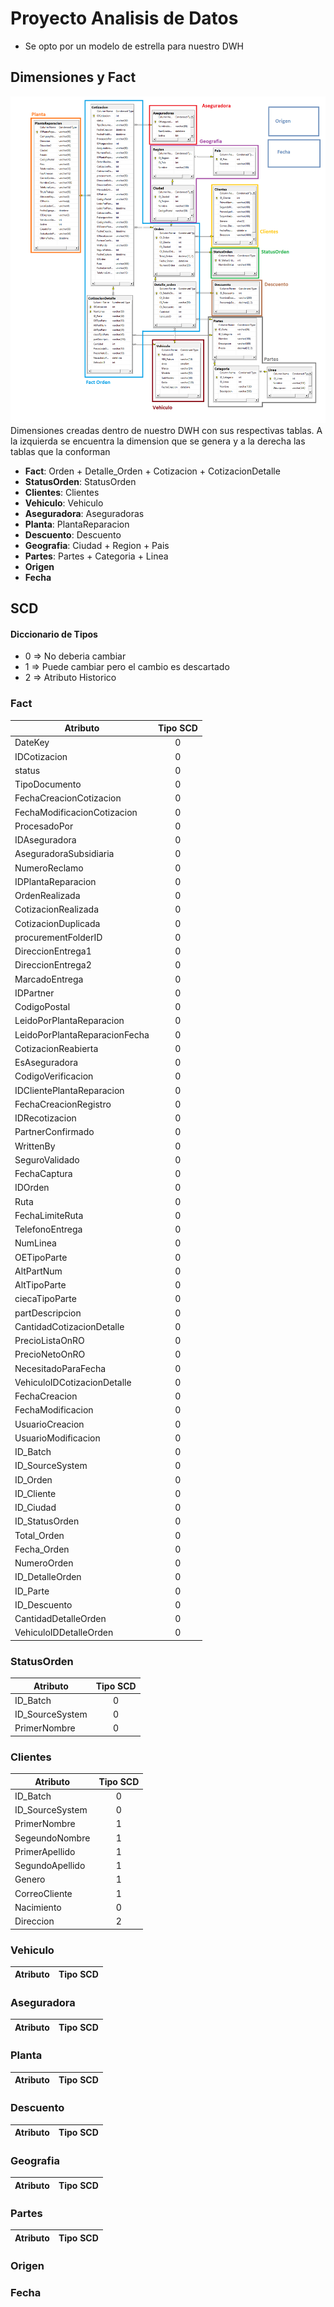# Proyecto Analisis de Datos
* Se opto por un modelo de estrella para nuestro DWH

## Dimensiones y Fact
![Diagrama de Dimensiones](/utils/DiagramaDimensiones.png)
Dimensiones creadas dentro de nuestro DWH con sus respectivas tablas. A la izquierda se encuentra la dimension que se genera y a la derecha las tablas que la conforman
* **Fact**: Orden + Detalle_Orden + Cotizacion + CotizacionDetalle
* **StatusOrden**: StatusOrden
* **Clientes**: Clientes
* **Vehiculo**: Vehiculo
* **Aseguradora**: Aseguradoras
* **Planta**: PlantaReparacion
* **Descuento**: Descuento
* **Geografia**: Ciudad + Region + Pais
* **Partes**: Partes + Categoria + Linea
* **Origen**
* **Fecha**


## SCD
#### Diccionario de Tipos
* 0 => No deberia cambiar
* 1 => Puede cambiar pero el cambio es descartado
* 2 => Atributo Historico


### Fact
| Atributo                        | Tipo SCD |
|          -------------          | :------: |
| DateKey                         |     0    |
| IDCotizacion                    |     0    |
| status                          |     0    |
| TipoDocumento                   |     0    |
| FechaCreacionCotizacion         |     0    |
| FechaModificacionCotizacion     |     0    |
| ProcesadoPor                    |     0    |
| IDAseguradora                   |     0    |
| AseguradoraSubsidiaria          |     0    |
| NumeroReclamo                   |     0    |
| IDPlantaReparacion              |     0    |
| OrdenRealizada                  |     0    |
| CotizacionRealizada             |     0    |
| CotizacionDuplicada             |     0    |
| procurementFolderID             |     0    |
| DireccionEntrega1               |     0    |
| DireccionEntrega2               |     0    |
| MarcadoEntrega                  |     0    |
| IDPartner                       |     0    |
| CodigoPostal                    |     0    |
| LeidoPorPlantaReparacion        |     0    |
| LeidoPorPlantaReparacionFecha   |     0    |
| CotizacionReabierta             |     0    |
| EsAseguradora                   |     0    |
| CodigoVerificacion              |     0    |
| IDClientePlantaReparacion       |     0    |
| FechaCreacionRegistro           |     0    |
| IDRecotizacion                  |     0    |
| PartnerConfirmado               |     0    |
| WrittenBy                       |     0    |
| SeguroValidado                  |     0    |
| FechaCaptura                    |     0    |
| IDOrden                         |     0    |
| Ruta                            |     0    |
| FechaLimiteRuta                 |     0    |
| TelefonoEntrega                 |     0    |
| NumLinea                        |     0    |
| OETipoParte                     |     0    |
| AltPartNum                      |     0    |
| AltTipoParte                    |     0    |
| ciecaTipoParte                  |     0    |
| partDescripcion                 |     0    |
| CantidadCotizacionDetalle       |     0    |
| PrecioListaOnRO                 |     0    |
| PrecioNetoOnRO                  |     0    |
| NecesitadoParaFecha             |     0    |
| VehiculoIDCotizacionDetalle     |     0    |
| FechaCreacion                   |     0    |
| FechaModificacion               |     0    |
| UsuarioCreacion                 |     0    |
| UsuarioModificacion             |     0    |
| ID_Batch                        |     0    |
| ID_SourceSystem                 |     0    |
| ID_Orden                        |     0    |
| ID_Cliente                      |     0    |
| ID_Ciudad                       |     0    |
| ID_StatusOrden                  |     0    |
| Total_Orden                     |     0    |
| Fecha_Orden                     |     0    |
| NumeroOrden                     |     0    |
| ID_DetalleOrden                 |     0    |
| ID_Parte                        |     0    |
| ID_Descuento                    |     0    |
| CantidadDetalleOrden            |     0    |
| VehiculoIDDetalleOrden          |     0    |



### StatusOrden
| Atributo                        | Tipo SCD |
|          -------------          | :------: |
| ID_Batch                        |     0    |
| ID_SourceSystem                 |     0    |
| PrimerNombre                    |     0    |

### Clientes
| Atributo                        | Tipo SCD |
|          -------------          | :------: |
| ID_Batch                        |     0    |
| ID_SourceSystem                 |     0    |
| PrimerNombre                    |     1    |
| SegeundoNombre                  |     1    |
| PrimerApellido                  |     1    |
| SegundoApellido                 |     1    |
| Genero                          |     1    |
| CorreoCliente                   |     1    |
| Nacimiento                      |     0    |
| Direccion                       |     2    |

### Vehiculo
| Atributo                        | Tipo SCD |
|          -------------          | :------: |

### Aseguradora
| Atributo                        | Tipo SCD |
|          -------------          | :------: |

### Planta  
| Atributo                        | Tipo SCD |
|          -------------          | :------: |

### Descuento
| Atributo                        | Tipo SCD |
|          -------------          | :------: |

### Geografia
| Atributo                        | Tipo SCD |
|          -------------          | :------: |

### Partes
| Atributo                        | Tipo SCD |
|          -------------          | :------: |


### Origen


### Fecha